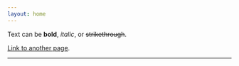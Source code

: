 ```yaml
---
layout: home
---
```


Text can be **bold**, _italic_, or ~~strikethrough~~.

[Link to another page](./first-post.html).

---